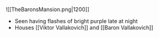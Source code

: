 ![[TheBaronsMansion.png|1200]]
- Seen having flashes of bright purple late at night
- Houses [[Viktor Vallakovich]] and [[Baron Vallakovich]]